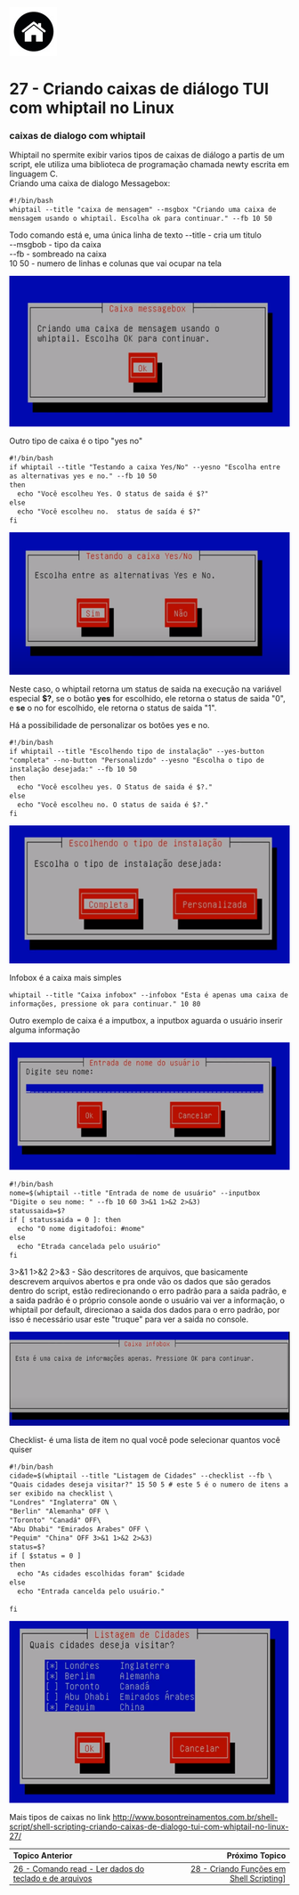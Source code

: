 [![N|Solid](Imagens/Home.jpeg "Ir para Home")](/README.md/)

# 27 - Criando caixas de diálogo TUI com whiptail no Linux

### caixas de dialogo com whiptail

Whiptail no spermite exibir varios tipos de caixas de diálogo a partis de um script, ele utiliza uma biblioteca de programação chamada newty escrita em linguagem C.   
Criando uma caixa de dialogo Messagebox:  
```
#!/bin/bash
whiptail --title "caixa de mensagem" --msgbox "Criando uma caixa de mensagem usando o whiptail. Escolha ok para continuar." --fb 10 50
```
Todo comando está e, uma única linha de texto
--title - cria um titulo  
--msgbob - tipo da caixa  
--fb - sombreado na caixa  
10 50 - numero de linhas e colunas que vai ocupar na tela  

![](Imagens/messagebox.png "caixa de mensagem")  

Outro tipo de caixa é o tipo "yes no"
```
#!/bin/bash
if whiptail --title "Testando a caixa Yes/No" --yesno "Escolha entre as alternativas yes e no." --fb 10 50
then
  echo "Você escolheu Yes. O status de saida é $?"
else
  echo "Você escolheu no.  status de saída é $?"
fi
```
![](Imagens/yesnobox.png "botão yes no")

Neste caso, o whiptail retorna um status de saida na execução na variável especial **$?**, se o botão **yes** for escolhido, ele retorna o status de saida "0", e **se** o no for escolhido, ele retorna o status de saida "1".  

Há a possibilidade de personalizar os botões yes e no.
```
#!/bin/bash
if whiptail --title "Escolhendo tipo de instalação" --yes-button "completa" --no-button "Personalizdo" --yesno "Escolha o tipo de instalação desejada:" --fb 10 50
then
  echo "Você escolheu yes. O Status de saida é $?."
else
  echo "Você escolheu no. O status de saida é $?."
fi 
```
![](Imagens/yesnobotaopersonalizado.png "yas no personalizado")

Infobox é a caixa mais simples
```
whiptail --title "Caixa infobox" --infobox "Esta é apenas uma caixa de informações, pressione ok para continuar." 10 80
```

Outro exemplo de caixa é a imputbox, a inputbox aguarda o usuário inserir alguma informação

![](Imagens/inputbox.png)

```
#!/bin/bash
nome=$(whiptail --title "Entrada de nome de usuário" --inputbox "Digite o seu nome: " --fb 10 60 3>&1 1>&2 2>&3)
statussaida=$?
if [ statussaida = 0 ]: then
  echo "O nome digitadofoi: #nome"
else
  echo "Etrada cancelada pelo usuário"
fi
```
3>&1 1>&2 2>&3 - São descritores de arquivos, que basicamente descrevem arquivos abertos e pra onde vão os dados que são gerados dentro do script, estão redirecionando o erro padrão para a saida padrão, e a saida padrão é o próprio console aonde o usuário vai ver a informação, o whiptail por default, direcionao a saida dos dados para o erro padrão, por isso é necessário usar este "truque" para ver a saida no console.  
 
![](imagens/messageboxsimples.png)

Checklist- é uma lista de item no qual você pode selecionar quantos você quiser

```
#!/bin/bash
cidade=$(whiptail --title "Listagem de Cidades" --checklist --fb \ 
"Quais cidades deseja visitar?" 15 50 5 # este 5 é o numero de itens a ser exibido na checklist \ 
"Londres" "Inglaterra" ON \
"Berlin" "Alemanha" OFF \
"Toronto" "Canadá" OFF\
"Abu Dhabi" "Emirados Arabes" OFF \
"Pequim" "China" OFF 3>&1 1>&2 2>&3)
status=$?
if [ $status = 0 ]
then
  echo "As cidades escolhidas foram" $cidade
else
  echo "Entrada cancelda pelo usuário."

fi
```
![](Imagens/checklist.png)

Mais tipos de caixas no link http://www.bosontreinamentos.com.br/shell-script/shell-scripting-criando-caixas-de-dialogo-tui-com-whiptail-no-linux-27/  
 



|Topico Anterior|Próximo Topico|
|:---|---:|
|[26 - Comando read - Ler dados do teclado e de arquivos](LerDadosComandoRead.md)|[28 - Criando Funções em Shell Scripting](funcaoShell.md)]|

